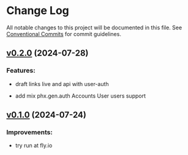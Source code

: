 # Change Log

All notable changes to this project will be documented in this file.
See [Conventional Commits](Https://conventionalcommits.org) for commit guidelines.

<!-- changelog -->

## [v0.2.0](https://github.com/cao7113/slink/compare/v0.1.0...v0.2.0) (2024-07-28)




### Features:

* draft links live and api with user-auth

* add mix phx.gen.auth Accounts User users support

## [v0.1.0](https://github.com/cao7113/slink/tree/v0.1.0) (2024-07-24)

### Improvements:

- try run at fly.io
